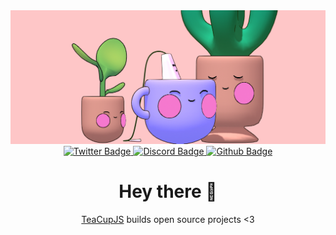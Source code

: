 <div id="header" align="center">
   <img src="https://raw.githubusercontent.com/KawaiiTeaCup/.github/main/profile/Chilling%20Tea%20-%20Copy%401-1280x544%20(1).jpg" width="max"/>
   <div id="badges">
      <a href="https://twitter.com/TeaLover1M">
      <img src="https://img.shields.io/badge/TheKawaiiTee-%231DA1F2.svg?style=for-the-badge&logo=Twitter&logoColor=white" alt="Twitter Badge" />
      </a>
      <a href="https://discord.gg/NB9vMf9P8N">
      <img src="https://img.shields.io/badge/KawaiiTeeKlub-%235865F2.svg?style=for-the-badge&logo=discord&logoColor=white" alt="Discord Badge" />
      </a>
      <a href="https://github.com/TeaCupJS/">
      <img src="https://img.shields.io/badge/TeaCupJS-%23121011.svg?style=for-the-badge&logo=github&logoColor=white" alt="Github Badge" />
      </a>
   </div>
   
   # Hey there :wave:
   
   [TeaCupJS](https://github.com/TeaCupJS/) builds open source projects <3
</div>
